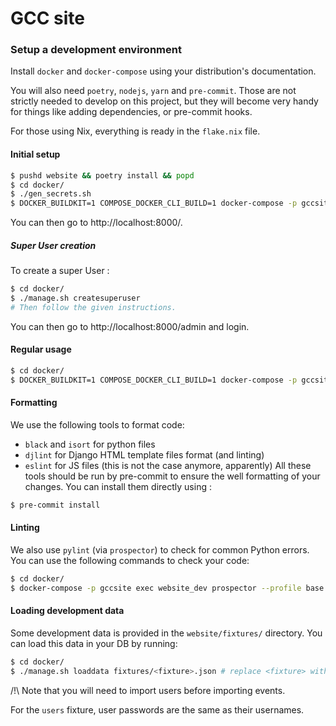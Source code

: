 # GCC site

### Setup a development environment

Install `docker` and `docker-compose` using your distribution's documentation.

You will also need `poetry`, `nodejs`, `yarn` and `pre-commit`. Those are not
strictly needed to develop on this project, but they will become very handy for
things like adding dependencies, or pre-commit hooks.

For those using Nix, everything is ready in the `flake.nix` file.

#### Initial setup

```sh
$ pushd website && poetry install && popd
$ cd docker/
$ ./gen_secrets.sh
$ DOCKER_BUILDKIT=1 COMPOSE_DOCKER_CLI_BUILD=1 docker-compose -p gccsite up --build # You can use the flag -d if you to detach the containers from your shell
```

You can then go to http://localhost:8000/.

##### Super User creation
To create a super User :

```sh
$ cd docker/
$ ./manage.sh createsuperuser
# Then follow the given instructions.
```

You can then go to http://localhost:8000/admin and login.

#### Regular usage

```sh
$ cd docker/
$ DOCKER_BUILDKIT=1 COMPOSE_DOCKER_CLI_BUILD=1 docker-compose -p gccsite up --build
```

#### Formatting

We use the following tools to format code:
- `black` and `isort` for python files
- `djlint` for Django HTML template files format (and linting)
- `eslint` for JS files (this is not the case anymore, apparently)
All these tools should be run by pre-commit to ensure the well formatting of
your changes. You can install them directly using :

```sh
$ pre-commit install
```

#### Linting

We also use `pylint` (via `prospector`) to check for common Python errors. You
can use the following commands to check your code:

```sh
$ cd docker/
$ docker-compose -p gccsite exec website_dev prospector --profile base
```

#### Loading development data

Some development data is provided in the `website/fixtures/` directory. You can
load this data in your DB by running:

``` sh
$ cd docker/
$ ./manage.sh loaddata fixtures/<fixture>.json # replace <fixture> with the one you want to load
```

/!\ Note that you will need to import users before importing events.

For the `users` fixture, user passwords are the same as their usernames.
